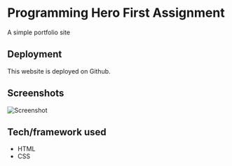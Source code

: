 # Programming Hero First Assignment
A simple portfolio site 

## Deployment
This website is deployed on Github.

## Screenshots

![Screenshot](https://i.ibb.co/Wx22q3H/Fire-Shot-Capture-012-Programming-Hero-First-Assignment-arifweb-me.png)


## Tech/framework used 
 - HTML
 - CSS
